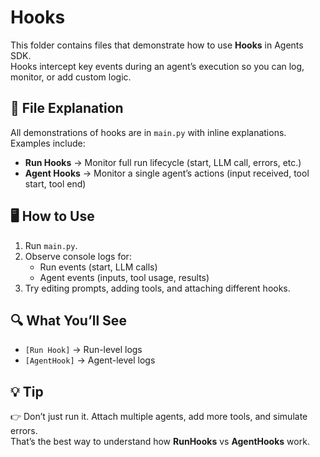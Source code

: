 # Hooks

This folder contains files that demonstrate how to use **Hooks** in Agents SDK.  
Hooks intercept key events during an agent’s execution so you can log, monitor, or add custom logic.

## 📂 File Explanation
All demonstrations of hooks are in `main.py` with inline explanations.  
Examples include:

- **Run Hooks** → Monitor full run lifecycle (start, LLM call, errors, etc.)  
- **Agent Hooks** → Monitor a single agent’s actions (input received, tool start, tool end)  

## 🖥 How to Use
1. Run `main.py`.  
2. Observe console logs for:
   - Run events (start, LLM calls)  
   - Agent events (inputs, tool usage, results)  
3. Try editing prompts, adding tools, and attaching different hooks.  

## 🔍 What You’ll See
- `[Run Hook]` → Run-level logs  
- `[AgentHook]` → Agent-level logs  

## 💡 Tip
👉 Don’t just run it. Attach multiple agents, add more tools, and simulate errors.  
That’s the best way to understand how **RunHooks** vs **AgentHooks** work.
